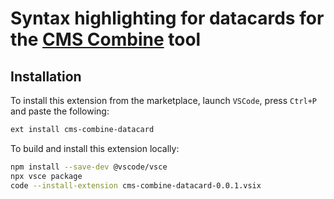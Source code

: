 # Syntax highlighting for datacards for the [CMS Combine](https://cms-analysis.github.io/HiggsAnalysis-CombinedLimit/latest/) tool

## Installation

To install this extension from the marketplace, launch `VSCode`, press `Ctrl+P` and paste the following:

```bash
ext install cms-combine-datacard
```

To build and install this extension locally:

```bash
npm install --save-dev @vscode/vsce
npx vsce package
code --install-extension cms-combine-datacard-0.0.1.vsix 
```
